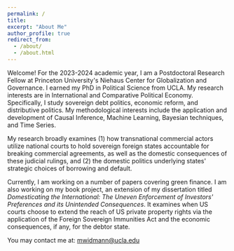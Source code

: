 ```yaml
---
permalink: /
title: 
excerpt: "About Me"
author_profile: true
redirect_from: 
  - /about/
  - /about.html
---
```


Welcome! For the 2023-2024 academic year, I am a Postdoctoral Research Fellow at Princeton University's Niehaus Center for Globalization and Governance. I earned my PhD in Political Science from UCLA. My research interests are in International and Comparative Political Economy. Specifically, I study sovereign debt politics, economic reform, and distributive politics. My methodological interests include the application and development of Causal Inference, Machine Learning, Bayesian techniques, and Time Series. 

My research broadly examines (1) how transnational commercial actors utilize national courts to hold sovereign foreign states accountable for breaking commercial agreements, as well as the domestic consequences of these judicial rulings, and (2) the domestic politics underlying states' strategic choices of borrowing and default.

Currently, I am working on a number of papers covering green finance. I am also working on my book project, an extension of my dissertation titled *Domesticating the International: The Uneven Enforcement of Investors' Preferences and its Unintended Consequences*. It examines when US courts choose to extend the reach of US private property rights via the application of the Foreign Sovereign Immunities Act and the economic consequences, if any, for the debtor state.


You may contact me at: mwidmann@ucla.edu





